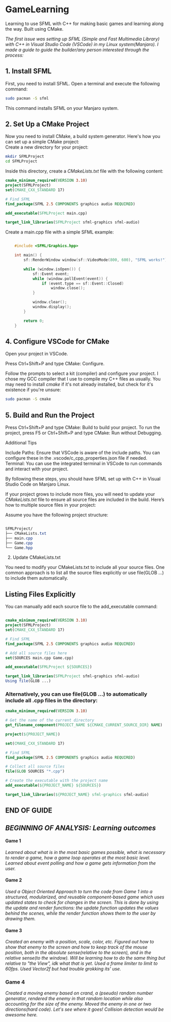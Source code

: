 # GameLearning

Learning to use SFML with C++ for making basic games and learning along the way. Built using CMake.

_The first issue was setting up SFML (Simple and Fast Multimedia Library) with C++ in Visual Studio Code (VSCode) in my Linux system(Manjaro).
I made a guide to guide the builder/any person interested through the process:_

## 1. Install SFML

First, you need to install SFML. Open a terminal and execute the following command:

```sh
sudo pacman -S sfml
```

This command installs SFML on your Manjaro system.

## 2. Set Up a CMake Project

Now you need to install CMake, a build system generator. Here's how you can set up a simple CMake project:<br/>
Create a new directory for your project:

```sh
mkdir SFMLProject
cd SFMLProject
```

Inside this directory, create a _CMakeLists.txt_ file with the following content:

```cmake
cmake_minimum_required(VERSION 3.10)
project(SFMLProject)
set(CMAKE_CXX_STANDARD 17)

# Find SFML
find_package(SFML 2.5 COMPONENTS graphics audio REQUIRED)

add_executable(SFMLProject main.cpp)

target_link_libraries(SFMLProject sfml-graphics sfml-audio)
```

Create a main.cpp file with a simple SFML example:

```cpp

    #include <SFML/Graphics.hpp>

    int main() {
        sf::RenderWindow window(sf::VideoMode(800, 600), "SFML works!");

        while (window.isOpen()) {
            sf::Event event;
            while (window.pollEvent(event)) {
                if (event.type == sf::Event::Closed)
                    window.close();
            }

            window.clear();
            window.display();
        }

        return 0;
    }
```

## 4. Configure VSCode for CMake

Open your project in VSCode.

Press Ctrl+Shift+P and type CMake: Configure.

Follow the prompts to select a kit (compiler) and configure your project. I chose my GCC compiler that I use to compile my C++ files as usually. You may need to install _cmake_ if it's not already installed, but check for it's existence if you're unsure:

```sh
sudo pacman -S cmake
```

## 5. Build and Run the Project

Press Ctrl+Shift+P and type CMake: Build to build your project.
To run the project, press F5 or Ctrl+Shift+P and type CMake: Run without Debugging.

Additional Tips

Include Paths: Ensure that VSCode is aware of the include paths. You can configure these in the .vscode/c_cpp_properties.json file if needed.
Terminal: You can use the integrated terminal in VSCode to run commands and interact with your project.

By following these steps, you should have SFML set up with C++ in Visual Studio Code on Manjaro Linux.

If your project grows to include more files, you will need to update your _CMakeLists.txt_ file to ensure all source files are included in the build. Here’s how to multiple source files in your project:

Assume you have the following project structure:

```css

SFMLProject/
├── CMakeLists.txt
├── main.cpp
├── Game.cpp
└── Game.hpp
```

2. Update CMakeLists.txt

You need to modify your CMakeLists.txt to include all your source files. One common approach is to list all the source files explicitly or use file(GLOB ...) to include them automatically.

## Listing Files Explicitly

You can manually add each source file to the add_executable command:

```cmake

cmake_minimum_required(VERSION 3.10)
project(SFMLProject)
set(CMAKE_CXX_STANDARD 17)

# Find SFML
find_package(SFML 2.5 COMPONENTS graphics audio REQUIRED)

# Add all source files here
set(SOURCES main.cpp Game.cpp)

add_executable(SFMLProject ${SOURCES})

target_link_libraries(SFMLProject sfml-graphics sfml-audio)
Using file(GLOB ...)
```

### Alternatively, you can use file(GLOB ...) to automatically include all .cpp files in the directory:

```cmake
cmake_minimum_required(VERSION 3.10)

# Get the name of the current directory
get_filename_component(PROJECT_NAME ${CMAKE_CURRENT_SOURCE_DIR} NAME)

project(${PROJECT_NAME})

set(CMAKE_CXX_STANDARD 17)

# Find SFML
find_package(SFML 2.5 COMPONENTS graphics audio REQUIRED)

# Collect all source files
file(GLOB SOURCES "*.cpp")

# Create the executable with the project name
add_executable(${PROJECT_NAME} ${SOURCES})

target_link_libraries(${PROJECT_NAME} sfml-graphics sfml-audio)
```

## END OF GUIDE
## *BEGINNING OF ANALYSIS: Learning outcomes*

#### Game 1

*Learned about what is in the most basic games possible, what is necessary to render a game, how a game loop operates at the most basic level. Learned about event polling and how a game gets information from the user.*

#### Game 2

*Used a Object Oriented Approach to turn the code from Game 1 into a structured, modularized, and reusable component-based game which uses updated states to check for changes in the screen. This is done by using the update and render functions: the update function updates the values behind the scenes, while the render function shows them to the user by drawing them.*

#### Game 3

*Created an enemy with a position, scale, color, etc. Figured out how to show that enemy to the screen and how to keep track of the mouse position, both in the absolute sense(relative to the screen), and in the relative sense(to the window). Will be learning how to do the same thing but relative to "the View", idk what that is yet. Used a frame limiter to limit to 60fps. Used Vector2f but had trouble grokking its' use.*

### Game 4
*Created a moving enemy based on crand, a (pseudo) random number generator, rendered the enemy in that random location while also accounting for the size of the enemy. Moved the enemy in one or two directions(hard code). Let's see where it goes! Collision detection would be awesome here.*